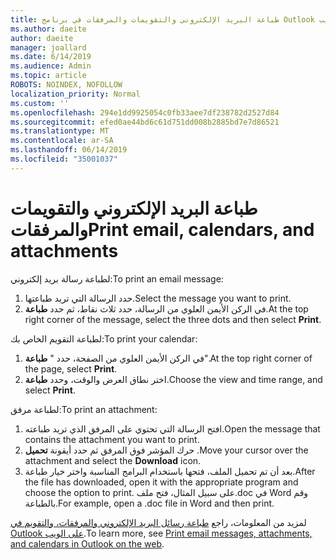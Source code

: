 ```yaml
---
title: طباعة البريد الإلكتروني والتقويمات والمرفقات في برنامج Outlook على ويب
ms.author: daeite
author: daeite
manager: joallard
ms.date: 6/14/2019
ms.audience: Admin
ms.topic: article
ROBOTS: NOINDEX, NOFOLLOW
localization_priority: Normal
ms.custom: ''
ms.openlocfilehash: 294e1dd9925054c0fb33aee7df238782d2527d84
ms.sourcegitcommit: efed0ae44bd6c61d751dd008b2885bd7e7d86521
ms.translationtype: MT
ms.contentlocale: ar-SA
ms.lasthandoff: 06/14/2019
ms.locfileid: "35001037"
---
```

# <a name="print-email-calendars-and-attachments"></a><span data-ttu-id="24e76-102">طباعة البريد الإلكتروني والتقويمات والمرفقات</span><span class="sxs-lookup"><span data-stu-id="24e76-102">Print email, calendars, and attachments</span></span>

<span data-ttu-id="24e76-103">لطباعة رسالة بريد إلكتروني:</span><span class="sxs-lookup"><span data-stu-id="24e76-103">To print an email message:</span></span>
  
1. <span data-ttu-id="24e76-104">حدد الرسالة التي تريد طباعتها.</span><span class="sxs-lookup"><span data-stu-id="24e76-104">Select the message you want to print.</span></span>
1. <span data-ttu-id="24e76-105">في الركن الأيمن العلوي من الرسالة، حدد ثلاث نقاط، ثم حدد **طباعة**.</span><span class="sxs-lookup"><span data-stu-id="24e76-105">At the top right corner of the message, select the three dots and then select **Print**.</span></span>

<span data-ttu-id="24e76-106">لطباعة التقويم الخاص بك:</span><span class="sxs-lookup"><span data-stu-id="24e76-106">To print your calendar:</span></span>

1. <span data-ttu-id="24e76-107">في الركن الأيمن العلوي من الصفحة، حدد " **طباعة**".</span><span class="sxs-lookup"><span data-stu-id="24e76-107">At the top right corner of the page, select **Print**.</span></span>
1. <span data-ttu-id="24e76-108">اختر نطاق العرض والوقت، وحدد **طباعة**.</span><span class="sxs-lookup"><span data-stu-id="24e76-108">Choose the view and time range, and select **Print**.</span></span>

<span data-ttu-id="24e76-109">لطباعة مرفق:</span><span class="sxs-lookup"><span data-stu-id="24e76-109">To print an attachment:</span></span>

1. <span data-ttu-id="24e76-110">افتح الرسالة التي تحتوي على المرفق الذي تريد طباعته.</span><span class="sxs-lookup"><span data-stu-id="24e76-110">Open the message that contains the attachment you want to print.</span></span>
2. <span data-ttu-id="24e76-111">حرك المؤشر فوق المرفق ثم حدد أيقونة **تحميل** .</span><span class="sxs-lookup"><span data-stu-id="24e76-111">Move your cursor over the attachment and select the **Download** icon.</span></span>
3. <span data-ttu-id="24e76-112">بعد أن تم تحميل الملف، فتحها باستخدام البرامج المناسبة واختر خيار طباعة.</span><span class="sxs-lookup"><span data-stu-id="24e76-112">After the file has downloaded, open it with the appropriate program and choose the option to print.</span></span> <span data-ttu-id="24e76-113">على سبيل المثال، فتح ملف.doc في Word وقم بالطباعة.</span><span class="sxs-lookup"><span data-stu-id="24e76-113">For example, open a .doc file in Word and then print.</span></span>

<span data-ttu-id="24e76-114">لمزيد من المعلومات، راجع [طباعة رسائل البريد الإلكتروني والمرفقات، والتقويم في Outlook على الويب](https://support.office.com/article/2cf529d1-3b8f-4de2-b254-b7f870e58a2b).</span><span class="sxs-lookup"><span data-stu-id="24e76-114">To learn more, see [Print email messages, attachments, and calendars in Outlook on the web](https://support.office.com/article/2cf529d1-3b8f-4de2-b254-b7f870e58a2b).</span></span>